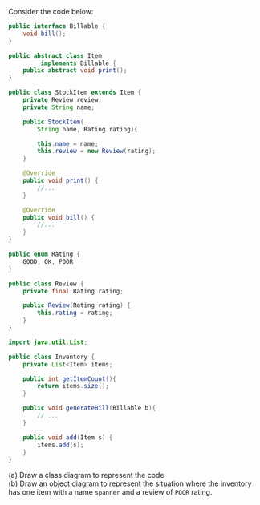 <panel header="{{ icon_Q }} Draw a Class Diagram for Item etc.">
<question>

Consider the code below:

<div class="row">
  <div class="col-sm-6">

```java
public interface Billable {
    void bill();
}
```
```java
public abstract class Item
         implements Billable {
    public abstract void print();
}
```
```java
public class StockItem extends Item {
    private Review review;
    private String name;

    public StockItem(
        String name, Rating rating){

        this.name = name;
        this.review = new Review(rating);
    }

    @Override
    public void print() {
        //...
    }

    @Override
    public void bill() {
        //...
    }
}
```
  </div>
  <div class="col-sm-6">

```java
public enum Rating {
    GOOD, OK, POOR
}
```
```java
public class Review {
    private final Rating rating;

    public Review(Rating rating) {
        this.rating = rating;
    }
}
```
```java
import java.util.List;

public class Inventory {
    private List<Item> items;

    public int getItemCount(){
        return items.size();
    }

    public void generateBill(Billable b){
        // ...
    }

    public void add(Item s) {
        items.add(s);
    }
}
```
  </div>
</div>

(a) Draw a class diagram to represent the code<br>
(b) Draw an object diagram to represent the situation where the inventory has one item with a name `spanner` and a review of `POOR` rating.

</question>
</panel>
